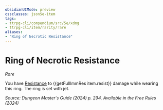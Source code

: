 ```yaml
---
obsidianUIMode: preview
cssclasses: json5e-item
tags:
- ttrpg-cli/compendium/src/5e/xdmg
- ttrpg-cli/item/rarity/rare
aliases: 
- "Ring of Necrotic Resistance"
---
```

# Ring of Necrotic Resistance
*Rare*  


You have [Resistance](3-Compendium/CLI/rules/variant-rules/resistance-xphb.md) to {{getFullImmRes item.resist}} damage while wearing this ring. The ring is set with jet.

*Source: Dungeon Master's Guide (2024) p. 294. Available in the Free Rules (2024)*